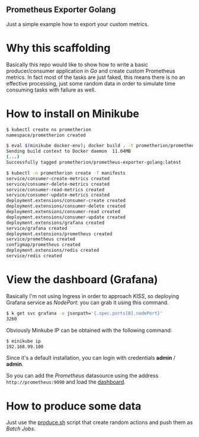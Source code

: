 Prometheus Exporter Golang
---
Just a simple example how to export your custom metrics.

# Why this scaffolding

Basically this repo would like to show how to write a basic
producer/consumer application in _Go_ and create custom Prometheus metrics.
In fact most of the tasks are just faked, this means there is no an effective
processing, just some random data in order to simulate time consuming tasks
with failure as well.

# How to install on Minikube

```bash
$ kubectl create ns prometherion
namespace/prometherion created

$ eval $(minikube docker-env); docker build . -t prometherion/prometheus-exporter-golang:latest
Sending build context to Docker daemon  11.04MB
(...)
Successfully tagged prometherion/prometheus-exporter-golang:latest

$ kubectl -n prometherion create -f manifests
service/consumer-create-metrics created
service/consumer-delete-metrics created
service/consumer-read-metrics created
service/consumer-update-metrics created
deployment.extensions/consumer-create created
deployment.extensions/consumer-delete created
deployment.extensions/consumer-read created
deployment.extensions/consumer-update created
deployment.extensions/grafana created
service/grafana created
deployment.extensions/prometheus created
service/prometheus created
configmap/prometheus created
deployment.extensions/redis created
service/redis created
```

# View the dashboard (Grafana)

Basically I'm not using Ingress in order to approach _KISS_, so deploying Grafana
service as _NodePort_: you can grab it using this command.

```bash
$ k get svc grafana -o jsonpath='{.spec.ports[0].nodePort}'
3260
```

Obviously Minkube IP can be obtained with the following command:

```bash
$ minikube ip
192.168.99.100
```

Since it's a default installation, you can login with credentials
**admin** / **admin**.

So you can add the _Prometheus_ datasource using the address
`http://prometheus:9090` and load the
[dashboard](manifests/grafana-dashboard.json).

# How to produce some data

Just use the [produce.sh](produce.sh) script that create random actions and
push them as _Batch Jobs_.
